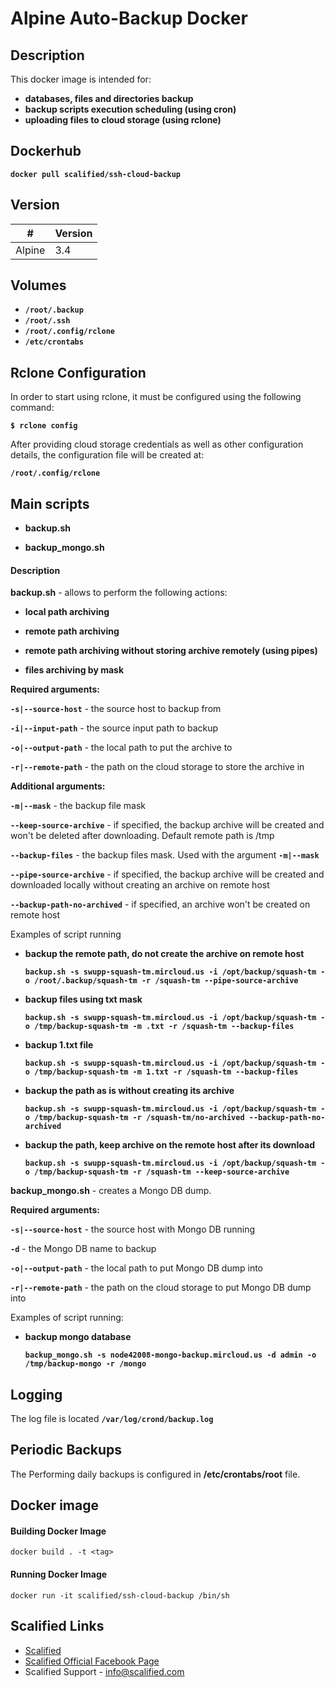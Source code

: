 # Alpine Auto-Backup Docker

## Description

This docker image is intended for:

* **databases, files and directories backup**
* **backup scripts execution scheduling (using cron)**
* **uploading files to cloud storage (using rclone)**

## Dockerhub

**`docker pull scalified/ssh-cloud-backup`**

## Version

| #      | Version |
|--------|---------|
| Alpine | 3.4     |


## Volumes

* **`/root/.backup`**
* **`/root/.ssh`**
* **`/root/.config/rclone`**
* **`/etc/crontabs`**

## Rclone Configuration

In order to start using rclone, it must be configured using the following command:

**`$ rclone config`**

After providing cloud storage credentials as well as other configuration details, the configuration file will be created at:

**`/root/.config/rclone`**

## Main scripts

* **backup.sh**

* **backup_mongo.sh**


#### Description


**backup.sh** - allows to perform the following actions:

* **local path archiving**

* **remote path archiving**

* **remote path archiving without storing archive remotely (using pipes)**

* **files archiving by mask**

**Required arguments:**

   **`-s|--source-host`** - the source host to backup from
    
   **`-i|--input-path`** - the source input path to backup
    
   **`-o|--output-path`** - the local path to put the archive to
    
   **`-r|--remote-path`** - the path on the cloud storage to store the archive in
    
   **Additional arguments:**
    
   **`-m|--mask`** - the backup file mask
    
   **`--keep-source-archive`** - if specified, the backup archive will be created and won't be deleted after downloading. Default remote path is /tmp 
   
   **`--backup-files`** - the backup files mask. Used with the argument **`-m|--mask`**
   
   **`--pipe-source-archive`** - if specified, the backup archive will be created and downloaded locally without creating an archive on remote host

   **`--backup-path-no-archived`** - if specified, an archive won't be created on remote host
   
   
   Examples of script running
   
   * **backup the remote path, do not create the archive on remote host**
   
       **`backup.sh -s swupp-squash-tm.mircloud.us -i /opt/backup/squash-tm -o /root/.backup/squash-tm -r /squash-tm --pipe-source-archive`**
   
   * **backup files using txt mask**
   
       **`backup.sh -s swupp-squash-tm.mircloud.us -i /opt/backup/squash-tm -o /tmp/backup-squash-tm -m .txt -r /squash-tm --backup-files`**
       
   * **backup 1.txt file**
   
       **`backup.sh -s swupp-squash-tm.mircloud.us -i /opt/backup/squash-tm -o /tmp/backup-squash-tm -m 1.txt -r /squash-tm --backup-files`**
       
   * **backup the path as is without creating its archive**
   
       **`backup.sh -s swupp-squash-tm.mircloud.us -i /opt/backup/squash-tm -o /tmp/backup-squash-tm -r /squash-tm/no-archived --backup-path-no-archived`**
       
   * **backup the path, keep archive on the remote host after its download**
   
       **`backup.sh -s swupp-squash-tm.mircloud.us -i /opt/backup/squash-tm -o /tmp/backup-squash-tm -r /squash-tm --keep-source-archive`**
               

**backup_mongo.sh** - creates a Mongo DB dump.

   **Required arguments:**
    
   **`-s|--source-host`** - the source host with Mongo DB running
        
   **`-d`** - the Mongo DB name to backup
        
   **`-o|--output-path`** - the local path to put Mongo DB dump into
        
   **`-r|--remote-path`** - the path on the cloud storage to put Mongo DB dump into
   
    
   Examples of script running:
   
   * **backup mongo database**
   
       **`backup_mongo.sh -s node42008-mongo-backup.mircloud.us -d admin -o /tmp/backup-mongo -r /mongo`**       

## Logging

The log file is located **`/var/log/crond/backup.log`**
 
## Periodic Backups

The Performing daily backups is configured in **/etc/crontabs/root** file.

## Docker image

#### Building Docker Image

`docker build . -t <tag>`

#### Running Docker Image

`docker run -it scalified/ssh-cloud-backup /bin/sh`

## Scalified Links

* [Scalified](http://www.scalified.com)
* [Scalified Official Facebook Page](https://www.facebook.com/scalified)
* Scalified Support - info@scalified.com
